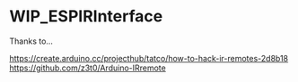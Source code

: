 # WIP_ESPIRInterface


Thanks to...    

https://create.arduino.cc/projecthub/tatco/how-to-hack-ir-remotes-2d8b18
https://github.com/z3t0/Arduino-IRremote
